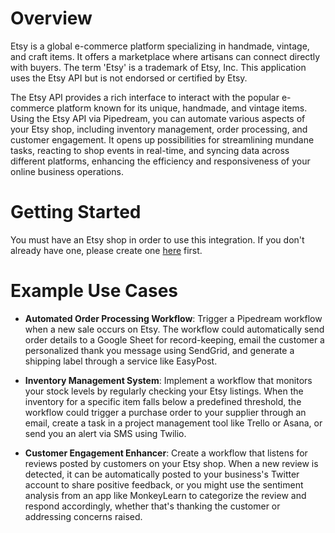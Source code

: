 # Overview
Etsy is a global e-commerce platform specializing in handmade, vintage, and craft items. It offers a marketplace where artisans can connect directly with buyers. The term 'Etsy' is a trademark of Etsy, Inc. This application uses the Etsy API but is not endorsed or certified by Etsy.

The Etsy API provides a rich interface to interact with the popular e-commerce platform known for its unique, handmade, and vintage items. Using the Etsy API via Pipedream, you can automate various aspects of your Etsy shop, including inventory management, order processing, and customer engagement. It opens up possibilities for streamlining mundane tasks, reacting to shop events in real-time, and syncing data across different platforms, enhancing the efficiency and responsiveness of your online business operations.

# Getting Started
You must have an Etsy shop in order to use this integration. If you don't already have one, please create one [here](https://www.etsy.com/sell) first.

# Example Use Cases

- **Automated Order Processing Workflow**: Trigger a Pipedream workflow when a new sale occurs on Etsy. The workflow could automatically send order details to a Google Sheet for record-keeping, email the customer a personalized thank you message using SendGrid, and generate a shipping label through a service like EasyPost.

- **Inventory Management System**: Implement a workflow that monitors your stock levels by regularly checking your Etsy listings. When the inventory for a specific item falls below a predefined threshold, the workflow could trigger a purchase order to your supplier through an email, create a task in a project management tool like Trello or Asana, or send you an alert via SMS using Twilio.

- **Customer Engagement Enhancer**: Create a workflow that listens for reviews posted by customers on your Etsy shop. When a new review is detected, it can be automatically posted to your business's Twitter account to share positive feedback, or you might use the sentiment analysis from an app like MonkeyLearn to categorize the review and respond accordingly, whether that's thanking the customer or addressing concerns raised.
